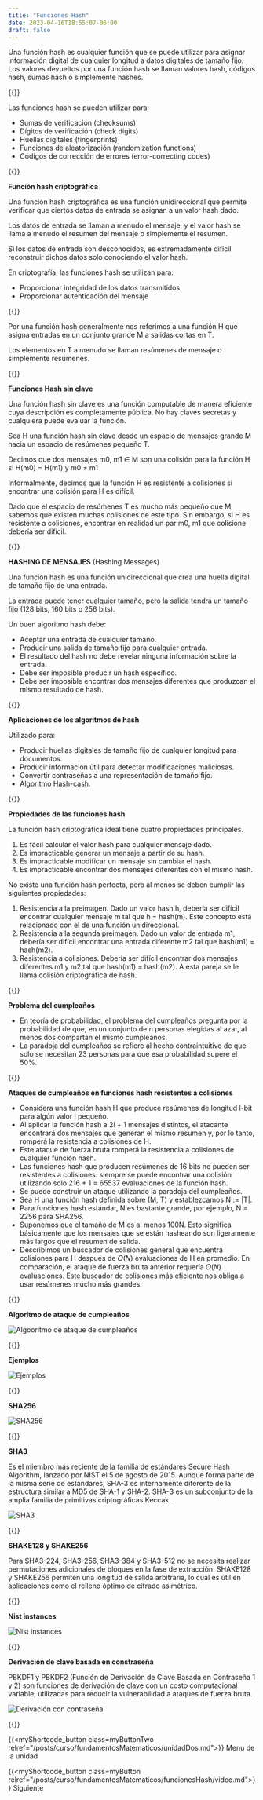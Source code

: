 ```yaml
---
title: "Funciones Hash"
date: 2023-04-16T18:55:07-06:00
draft: false
---
```


Una función hash es cualquier función que se puede utilizar para asignar información digital de cualquier longitud a datos digitales de tamaño fijo. Los valores devueltos por una función hash se llaman valores hash, códigos hash, sumas hash o simplemente hashes.

{{<salto>}}

Las funciones hash se pueden utilizar para:

- Sumas de verificación (checksums)
- Dígitos de verificación (check digits)
- Huellas digitales (fingerprints)
- Funciones de aleatorización (randomization functions)
- Códigos de corrección de errores (error-correcting codes)

{{<salto>}}

**Función hash criptográfica**

Una función hash criptográfica es una función unidireccional que permite verificar que ciertos datos de entrada se asignan a un valor hash dado.

Los datos de entrada se llaman a menudo el mensaje, y el valor hash se llama a menudo el resumen del mensaje o simplemente el resumen.

Si los datos de entrada son desconocidos, es extremadamente difícil reconstruir dichos datos solo conociendo el valor hash.

En criptografía, las funciones hash se utilizan para:

- Proporcionar integridad de los datos transmitidos
- Proporcionar autenticación del mensaje

{{<salto>}}

Por una función hash generalmente nos referimos a una función H que asigna entradas en un conjunto grande M a salidas cortas en T.

Los elementos en T a menudo se llaman resúmenes de mensaje o simplemente resúmenes.

{{<salto>}}

**Funciones Hash sin clave**

Una función hash sin clave es una función computable de manera eficiente cuya descripción es completamente pública. No hay claves secretas y cualquiera puede evaluar la función.

Sea H una función hash sin clave desde un espacio de mensajes grande M hacia un espacio de resúmenes pequeño T.

Decimos que dos mensajes m0, m1 ∈ M son una colisión para la función H si
H(m0) = H(m1) y m0 ≠ m1

Informalmente, decimos que la función H es resistente a colisiones si encontrar una colisión para H es difícil.

Dado que el espacio de resúmenes T es mucho más pequeño que M, sabemos que existen muchas colisiones de este tipo. Sin embargo, si H es resistente a colisiones, encontrar en realidad un par m0, m1 que colisione debería ser difícil.

{{<salto>}}

**HASHING DE MENSAJES** (Hashing Messages)

Una función hash es una función unidireccional que crea una huella digital de tamaño fijo de una entrada.

La entrada puede tener cualquier tamaño, pero la salida tendrá un tamaño fijo (128 bits, 160 bits o 256 bits).

Un buen algoritmo hash debe:

- Aceptar una entrada de cualquier tamaño.
- Producir una salida de tamaño fijo para cualquier entrada.
- El resultado del hash no debe revelar ninguna información sobre la entrada.
- Debe ser imposible producir un hash específico.
- Debe ser imposible encontrar dos mensajes diferentes que produzcan el mismo resultado de hash.

{{<salto>}}

**Aplicaciones de los algoritmos de hash**

Utilizado para:

- Producir huellas digitales de tamaño fijo de cualquier longitud para documentos.
- Producir información útil para detectar modificaciones maliciosas.
- Convertir contraseñas a una representación de tamaño fijo.
- Algoritmo Hash-cash.

{{<salto>}}

**Propiedades de las funciones hash**

La función hash criptográfica ideal tiene cuatro propiedades principales.

1. Es fácil calcular el valor hash para cualquier mensaje dado.
2. Es impracticable generar un mensaje a partir de su hash.
3. Es impracticable modificar un mensaje sin cambiar el hash.
4. Es impracticable encontrar dos mensajes diferentes con el mismo hash.

No existe una función hash perfecta, pero al menos se deben cumplir las siguientes propiedades:

1. Resistencia a la preimagen. Dado un valor hash h, debería ser difícil encontrar cualquier mensaje m tal que h = hash(m). Este concepto está relacionado con el de una función unidireccional.
2. Resistencia a la segunda preimagen. Dado un valor de entrada m1, debería ser difícil encontrar una entrada diferente m2 tal que hash(m1) = hash(m2).
3. Resistencia a colisiones. Debería ser difícil encontrar dos mensajes diferentes m1 y m2 tal que hash(m1) = hash(m2). A esta pareja se le llama colisión criptográfica de hash.

{{<salto>}}

**Problema del cumpleaños**

- En teoría de probabilidad, el problema del cumpleaños pregunta por la probabilidad de que, en un conjunto de n personas elegidas al azar, al menos dos compartan el mismo cumpleaños.
- La paradoja del cumpleaños se refiere al hecho contraintuitivo de que solo se necesitan 23 personas para que esa probabilidad supere el 50%.

{{<salto>}}

**Ataques de cumpleaños en funciones hash resistentes a colisiones**

- Considera una función hash H que produce resúmenes de longitud l-bit para algún valor l pequeño.
- Al aplicar la función hash a 2l + 1 mensajes distintos, el atacante encontrará dos mensajes que generan el mismo resumen y, por lo tanto, romperá la resistencia a colisiones de H.
- Este ataque de fuerza bruta romperá la resistencia a colisiones de cualquier función hash.
- Las funciones hash que producen resúmenes de 16 bits no pueden ser resistentes a colisiones: siempre se puede encontrar una colisión utilizando solo 216 + 1 = 65537 evaluaciones de la función hash.
- Se puede construir un ataque utilizando la paradoja del cumpleaños.
- Sea H una función hash definida sobre (M, T) y establezcamos N := |T|.
- Para funciones hash estándar, N es bastante grande, por ejemplo, N = 2256 para SHA256.
- Suponemos que el tamaño de M es al menos 100N. Esto significa básicamente que los mensajes que se están hasheando son ligeramente más largos que el resumen de salida.
- Describimos un buscador de colisiones general que encuentra colisiones para H después de 𝑂(𝑁) evaluaciones de H en promedio. En comparación, el ataque de fuerza bruta anterior requería 𝑂(𝑁) evaluaciones. Este buscador de colisiones más eficiente nos obliga a usar resúmenes mucho más grandes.

{{<salto>}}

**Algoritmo de ataque de cumpleaños**

![Algooritmo de ataque de cumpleaños](/posts/curso/img/fundamentos_funcionesHash/algorithm_birthday_attack.png)

{{<salto>}}

**Ejemplos**

![Ejemplos](/posts/curso/img/fundamentos_funcionesHash/examples.png)

{{<salto>}}

**SHA256**

![SHA256](/posts/curso/img/fundamentos_funcionesHash/sha256.png)

{{<salto>}}

**SHA3**

Es el miembro más reciente de la familia de estándares Secure Hash Algorithm, lanzado por NIST el 5 de agosto de 2015. Aunque forma parte de la misma serie de estándares, SHA-3 es internamente diferente de la estructura similar a MD5 de SHA-1 y SHA-2. SHA-3 es un subconjunto de la amplia familia de primitivas criptográficas Keccak.

![SHA3](/posts/curso/img/fundamentos_funcionesHash/sha3.png)

{{<salto>}}

**SHAKE128 y SHAKE256**

Para SHA3-224, SHA3-256, SHA3-384 y SHA3-512 no se necesita realizar permutaciones adicionales de bloques en la fase de extracción. SHAKE128 y SHAKE256 permiten una longitud de salida arbitraria, lo cual es útil en aplicaciones como el relleno óptimo de cifrado asimétrico.

{{<salto>}}

**Nist instances**

![Nist instances](/posts/curso/img/fundamentos_funcionesHash/nist_instances.png)

{{<salto>}}

**Derivación de clave basada en constraseña**

PBKDF1 y PBKDF2 (Función de Derivación de Clave Basada en Contraseña 1 y 2) son funciones de derivación de clave con un costo computacional variable, utilizadas para reducir la vulnerabilidad a ataques de fuerza bruta.

![Derivación con contraseña](/posts/curso/img/fundamentos_funcionesHash/password.png)

{{<salto>}}

{{<myShortcode_button class=myButtonTwo relref="/posts/curso/fundamentosMatematicos/unidadDos.md">}} Menu de la unidad

{{<myShortcode_button class=myButton relref="/posts/curso/fundamentosMatematicos/funcionesHash/video.md">}} Siguiente